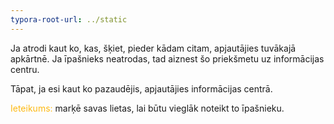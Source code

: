 ```yaml
---
typora-root-url: ../static
---
```


Ja atrodi kaut ko, kas, šķiet, pieder kādam citam, apjautājies tuvākajā apkārtnē. Ja īpašnieks neatrodas, tad aiznest šo  priekšmetu uz informācijas centru.

Tāpat, ja esi kaut ko pazaudējis, apjautājies informācijas centrā.

<span style="color:#fdb913;">Ieteikums:</span>  marķē savas lietas, lai būtu vieglāk noteikt to īpašnieku.





